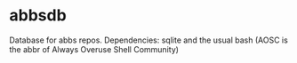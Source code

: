 # abbsdb
Database for abbs repos.
Dependencies: sqlite and the usual bash (AOSC is the abbr of Always Overuse Shell Community)
